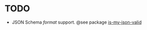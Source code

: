 # TODO
- JSON Schema *format* support. @see package [is-my-json-valid][1]

[1]: https://npmjs.org/is-my-json-valid#custom-formats
